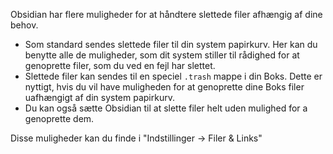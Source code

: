 Obsidian har flere muligheder for at håndtere slettede filer afhængig af dine behov.

- Som standard sendes slettede filer til din system papirkurv. Her kan du benytte alle de muligheder, som dit system stiller til rådighed for at genoprette filer, som du ved en fejl har slettet.
- Slettede filer kan sendes til en speciel `.trash` mappe i din Boks. Dette er nyttigt, hvis du vil have muligheden for at genoprette dine Boks filer uafhængigt af din system papirkurv.
- Du kan også sætte Obsidian til at slette filer helt uden mulighed for a genoprette dem.

Disse muligheder kan du finde i "Indstillinger → Filer & Links"
